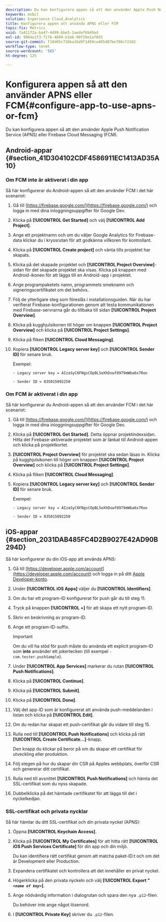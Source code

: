 ```yaml
---
description: Du kan konfigurera appen så att den använder Apple Push Notification Service (APNS) eller Firebase Cloud Messaging (FCM).
keywords: mobil
solution: Experience Cloud,Analytics
title: Konfigurera appen att använda APNS eller FCM
topic-fix: Metrics
uuid: fa411f2a-ba47-4499-bbe5-1aedef6b49ad
exl-id: 9064e1f3-f176-4699-b1e6-90f29e1af0d3
source-git-commit: f18d65c738ba16d9f1459ca485d87be708cf23d2
workflow-type: tm+mt
source-wordcount: '565'
ht-degree: 12%

---
```


# Konfigurera appen så att den använder APNS eller FCM{#configure-app-to-use-apns-or-fcm}

Du kan konfigurera appen så att den använder Apple Push Notification Service (APNS) eller Firebase Cloud Messaging (FCM).

## Android-appar {#section_41D304102CDF4586911EC1413AD35A10}

### Om FCM inte är aktiverat i din app

Så här konfigurerar du Android-appen så att den använder FCM i det här scenariot:

1. Gå till [https://firebase.google.com/](https://firebase.google.com/) och logga in med dina inloggningsuppgifter för Google Dev.

1. Klicka på **[!UICONTROL Get Started]** och välj **[!UICONTROL Add Project]**.

1. Ange ett projektnamn och om du väljer Google Analytics för Firebase-data klickar du i kryssrutan för att godkänna villkoren för kontrollant.

1. Klicka på **[!UICONTROL Create project]** och vänta tills projektet har skapats.

1. Klicka på det skapade projektet och **[!UICONTROL Project Overview]**-sidan för det skapade projektet ska visas. Klicka på knappen med Android-ikonen för att lägga till en Android-app i projektet.

1. Ange programpaketets namn, programmets smeknamn och signeringscertifikatet om det behövs.

1. Följ de ytterligare steg som föreslås i installationsguiden. När du har verifierat Firebase-konfigurationen genom att testa kommunikationen med Firebase-servrarna går du tillbaka till sidan **[!UICONTROL Project Overview]**.

1. Klicka på kugghjulsikonen till höger om knappen **[!UICONTROL Project Overview]** och klicka på **[!UICONTROL Project Settings]**.

1. Klicka på fliken **[!UICONTROL Cloud Messaging]**.

1. Kopiera **[!UICONTROL Legacy server key]** och **[!UICONTROL Sender ID]** för senare bruk.

   Exempel:

   ```
   - Legacy server key = AIzaSyC6FNgsCOpBL5eXhDvwf8979mWba6x7Roo
   ```

   ```
   - Sender ID = 835015092250
   ```

### Om FCM är aktiverat i din app

Så här konfigurerar du Android-appen så att den använder FCM i det här scenariot:

1. Gå till [https://firebase.google.com/](https://firebase.google.com/) och logga in med dina inloggningsuppgifter för Google Dev.

1. Klicka på **[!UICONTROL Get Started]**. Detta öppnar projektindexsidan. Hitta det Firebase-aktiverade projektet som är länkat till Android-appen och klicka på projektkortet.

1. **[!UICONTROL Project Overview]** för projektet ska sedan läsas in. Klicka på kugghjulsikonen till höger om knappen **[!UICONTROL Project Overview]** och klicka på **[!UICONTROL Project Settings]**.

1. Klicka på fliken **[!UICONTROL Cloud Messaging]**.

1. Kopiera **[!UICONTROL Legacy server key]** och **[!UICONTROL Sender ID]** för senare bruk.

   Exempel:

   ```
   - Legacy server key = AIzaSyC6FNgsCOpBL5eXhDvwf8979mWba6x7Roo
   ```

   ```
   - Sender ID = 835015092250
   ```



## iOS-appar {#section_2031DAB485FC4D2B9027E42AD90B294D}

Så här konfigurerar du din iOS-app att använda APNS:

1. Gå till [https://developer.apple.com/account](https://developer.apple.com/account) och logga in på ditt [Apple Developer-konto](https://developer.apple.com/account).
1. Under **[!UICONTROL iOS Apps]** väljer du **[!UICONTROL Identifiers]**.
1. Om du har ett program-ID konfigurerat för push går du till steg 11.
1. Tryck på knappen **[!UICONTROL +]** för att skapa ett nytt program-ID.
1. Skriv en beskrivning av program-ID.
1. Ange ett program-ID-suffix.

   >[!IMPORTANT]
   >
   >Om du vill ha stöd för push måste du använda ett explicit program-ID som **inte** använder ett jokertecken (till exempel `- com.tester.pushSample`).

1. Under **[!UICONTROL App Services]** markerar du rutan **[!UICONTROL Push Notifications]**.
1. Klicka på **[!UICONTROL Continue]**.
1. Klicka på **[!UICONTROL Submit]**.
1. Klicka på **[!UICONTROL Done]**.
1. Välj det app-ID som är konfigurerat att använda push-meddelanden i listan och klicka på **[!UICONTROL Edit]**.
1. Om du redan har skapat ett push-certifikat går du vidare till steg 15.
1. Rulla ned till **[!UICONTROL Push Notifications]** och klicka på rätt **[!UICONTROL Create Certificate...]**-knapp.

   Den knapp du klickar på beror på om du skapar ett certifikat för utveckling eller produktion.
1. Följ stegen på hur du skapar din CSR på Apples webbplats, överför CSR och genererar ditt certifikat.
1. Rulla ned till avsnittet **[!UICONTROL Push Notifications]** och hämta det SSL-certifikat som du nyss skapade.
1. Dubbelklicka på det hämtade certifikatet för att lägga till det i nyckelkedjan.

### SSL-certifikat och privata nycklar

Så här hämtar du ditt SSL-certifikat och din privata nyckel (APNS):

1. Öppna **[!UICONTROL Keychain Access]**.
1. Klicka på **[!UICONTROL My Certificates]** för att hitta rätt **[!UICONTROL iOS Push Services Certificate]** för din app och din miljö.

   Du kan identifiera rätt certifikat genom att matcha paket-ID:t och om det är Development eller Production.

1. Expandera certifikatet och kontrollera att det innehåller en privat nyckel.
1. Högerklicka på den privata nyckeln och välj **[!UICONTROL  Export " *`<name of key>`*]**.
1. Ange nödvändig information i dialogrutan och spara den nya `.p12`-filen.

   Du behöver inte ange något lösenord.

1. I **[!UICONTROL Private Key]** skriver du `.p12`-filen.
